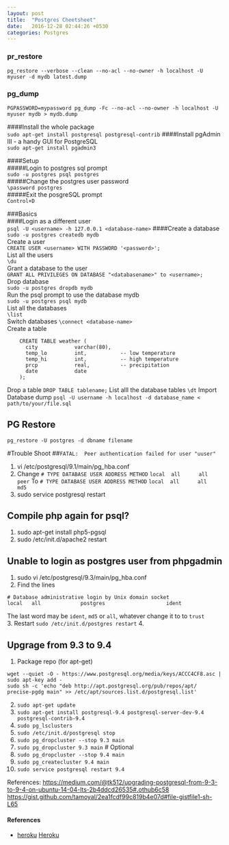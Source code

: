 ```yaml
---
layout: post
title:  "Postgres Cheetsheet"
date:   2016-12-28 02:44:26 +0530
categories: Postgres
---
```


### pr_restore
`pg_restore --verbose --clean --no-acl --no-owner -h localhost -U myuser -d mydb latest.dump`

### pg_dump
`PGPASSWORD=mypassword pg_dump -Fc --no-acl --no-owner -h localhost -U myuser mydb > mydb.dump`

####Install the whole package      
`sudo apt-get install postgresql postgresql-contrib`
####Install pgAdmin III - a handy GUI for PostgreSQL         
`sudo apt-get install pgadmin3`
  
####Setup            
#####Login to postgres sql prompt          
`sudo -u postgres psql postgres`         
#####Change the postgres user password          
`\password postgres`         
#####Exit the posgreSQL prompt     
`Control+D`          
    
###Basics     
####Login as a different user               
`psql -U <username> -h 127.0.0.1 <database-name>` 
####Create a database         
`sudo -u postgres createdb mydb`          
Create a user         
`CREATE USER <username> WITH PASSWORD '<password>';`        
List all the users         
`\du`       
Grant a database to the user       
`GRANT ALL PRIVILEGES ON DATABASE "<databasename>" to <username>;`       
Drop database     
`sudo -u postgres dropdb mydb`        
Run the psql prompt to use the database mydb       
`sudo -u postgres psql mydb`      
List all the databases      
`\list`        
Switch databases
`\connect <database-name>`           
Create a table           
```
    CREATE TABLE weather (          
      city            varchar(80),        
      temp_lo         int,           -- low temperature
      temp_hi         int,           -- high temperature
      prcp            real,          -- precipitation
      date            date
    );
  ```
Drop a table
`DROP TABLE tablename;`
List alll the database tables
`\dt`
Import Database dump
`psql -U username -h localhost -d database_name < path/to/your/file.sql`
     
## PG Restore
`pg_restore -U postgres -d dbname filename`
    
#Trouble Shoot
##`FATAL:  Peer authentication failed for user "uuser"`
1. vi /etc/postgresql/9.1/main/pg_hba.conf
2. Change
   `# TYPE DATABASE USER ADDRESS METHOD`
   `local  all      all          peer`
   To
   `# TYPE DATABASE USER ADDRESS METHOD`
   `local  all      all          md5`
3. sudo service postgresql restart

## Compile php again for psql?
1. sudo apt-get install php5-pgsql
2. sudo /etc/init.d/apache2 restart

## Unable to login as postgres user from phpgadmin
1. sudo vi /etc/postgresql/9.3/main/pg_hba.conf
2. Find the lines
```
# Database administrative login by Unix domain socket
local   all             postgres                    ident
```
The last word may be `ident`, `md5` or `all`, whatever change it to to `trust`          
3. Restart `sudo /etc/init.d/postgres restart`
4. 

## Upgrage from 9.3 to 9.4

1. Package repo (for apt-get)
```   
wget --quiet -O - https://www.postgresql.org/media/keys/ACCC4CF8.asc | sudo apt-key add -
sudo sh -c 'echo "deb http://apt.postgresql.org/pub/repos/apt/ precise-pgdg main" >> /etc/apt/sources.list.d/postgresql.list'
```

2. `sudo apt-get update`
3. `sudo apt-get install postgresql-9.4 postgresql-server-dev-9.4 postgresql-contrib-9.4`
4. `sudo pg_lsclusters`
5. `sudo /etc/init.d/postgresql stop`
6. `sudo pg_dropcluster --stop 9.3 main`
7. `sudo pg_dropcluster 9.3 main` # Optional
8. `sudo pg_dropcluster --stop 9.4 main`
9. `sudo pg_createcluster 9.4 main`
10. `sudo service postgresql restart 9.4`
           
References: https://medium.com/@tk512/upgrading-postgresql-from-9-3-to-9-4-on-ubuntu-14-04-lts-2b4ddcd26535#.othub6c58
            https://gist.github.com/tamoyal/2ea1fcdf99c819b4e07d#file-gistfile1-sh-L65

#### References
* [heroku] [Heroku]

[heroku]: https://devcenter.heroku.com/articles/heroku-postgres-import-export
